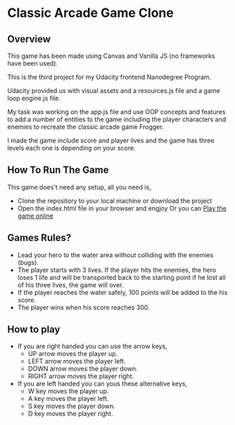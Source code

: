 # Classic Arcade Game Clone #
## Overview ##
<p>This game has been made using Canvas and Vanilla JS (no frameworks have been used).</p>
<p>This is the third project for my Udacity frontend Nanodegree Program.</p>
<p>Udacity provided us with visual assets and a resources.js file and a game loop engine.js file.</p>
<p>My task was working on the app.js file and use OOP concepts and features to add a number of entities to the game including the player characters and enemies to recreate the classic arcade game Frogger.</p>
<p>I made the game include score and player lives and the game has three levels each one is depending on your score.</p>

## How To Run The Game ##
This game does't need any setup, all you need is,
* Clone the repository to your local machine or download the project
* Open the index.html file in your browser and engjoy
Or you can <a href="">Play the game online</a>

## Games Rules? ##
* Lead your hero to the water area without colliding with the enemies (bugs).
* The player starts with 3 lives. If the player hits the enemies, the hero  loses 1 life and will be transported back to the starting point if he lost all of his three lives, the game will over.
* If the player reaches the water safely, 100 points will be added to the his score.
* The player wins when his score reaches 300.

## How to play ##
* If you are right handed you can use the arrow keys,
    * UP arrow moves the player up.
    * LEFT arrow moves the player left.
    * DOWN arrow moves the player down.
    * RIGHT arrow moves the player right.
* If you are left handed you can yous these alternative keys,
    * W key moves the player up.
    * A key moves the player left.
    * S key moves the player down.
    * D key moves the player right.
